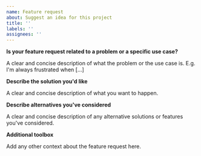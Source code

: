 ```yaml
---
name: Feature request
about: Suggest an idea for this project
title: ''
labels: ''
assignees: ''
---
```


**Is your feature request related to a problem or a specific use case?**

A clear and concise description of what the problem or the use case is.
E.g. I'm always frustrated when [...]

**Describe the solution you'd like**

A clear and concise description of what you want to happen.

**Describe alternatives you've considered**

A clear and concise description of any alternative solutions or features you've considered.

**Additional toolbox**

Add any other context about the feature request here.
